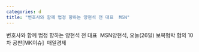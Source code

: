 ```yaml
---
categories: d
title: "변호사와 함께 법정 향하는 양현석 전 대표  MSN"
---
```

변호사와 함께 법정 향하는 양현석 전 대표&nbsp;&nbsp;MSN양현석, 오늘(26일) 보복협박 혐의 10차 공판[MK이슈]&nbsp;&nbsp;매일경제